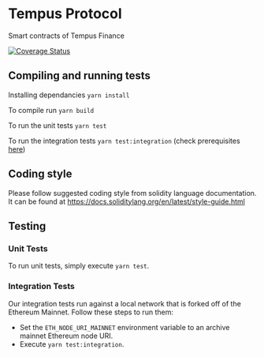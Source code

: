 
# Tempus Protocol

Smart contracts of Tempus Finance

[![Coverage Status](https://coveralls.io/repos/github/tempus-finance/tempus-protocol/badge.svg?branch=master&t=3oDH6q&kill_cache=1)](https://coveralls.io/github/tempus-finance/tempus-protocol?branch=master)

## Compiling and running tests

Installing dependancies `yarn install`

To compile run `yarn build`

To run the unit tests `yarn test`

To run the integration tests `yarn test:integration` (check prerequisites [here](#integration-tests))

  

## Coding style

Please follow suggested coding style from solidity language documentation. It can be found at https://docs.soliditylang.org/en/latest/style-guide.html

  
  

## Testing

### Unit Tests
To run unit tests, simply execute `yarn test`.

### Integration Tests
Our integration tests run against a local network that is forked off of the Ethereum Mainnet. Follow these steps to run them:

* Set the `ETH_NODE_URI_MAINNET` environment variable to an archive mainnet Ethereum node URI.
* Execute `yarn test:integration`. 